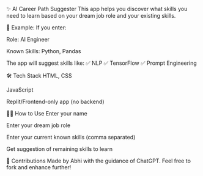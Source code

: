✨ AI Career Path Suggester
This app helps you discover what skills you need to learn based on your dream job role and your existing skills.

🧠 Example:
If you enter:

Role: AI Engineer

Known Skills: Python, Pandas

The app will suggest skills like:
✅ NLP
✅ TensorFlow
✅ Prompt Engineering

🛠 Tech Stack
HTML, CSS

JavaScript

Replit/Frontend-only app (no backend)

👨‍💻 How to Use
Enter your name

Enter your dream job role

Enter your current known skills (comma separated)

Get suggestion of remaining skills to learn

🤝 Contributions
Made by Abhi with the guidance of ChatGPT.
Feel free to fork and enhance further!

